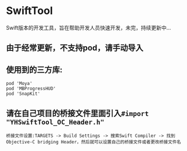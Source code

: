 # SwiftTool
Swift版本的开发工具，旨在帮助开发人员快速开发，未完，持续更新中...

## 由于经常更新，不支持pod，请手动导入
## 使用到的三方库:
```
pod 'Moya'
pod 'MBProgressHUD'
pod 'SnapKit'
```
## 请在自己项目的桥接文件里面引入`#import "YHSwiftTool_OC_Header.h"`
```
桥接文件设置:TARGETS -> Build Settings -> 搜索Swift Compiler -> 找到Objective-C bridging Header，然后就可以设置自己的桥接文件或者更改桥接文件名
```
